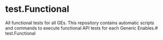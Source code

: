 # test.Functional
All functional tests for all GEs.
This repository contains automatic scripts and commands to execute functional API tests for each Generic Enables.# test.Functional
